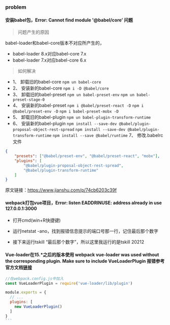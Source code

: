 ### problem

#### 安装babel包，Error: Cannot find module '@babel/core’  问题

> 问题产生的原因

babel-loader和babel-core版本不对应所产生的，

- babel-loader 8.x对应babel-core 7.x
- babel-loader 7.x对应babel-core 6.x

> 如何解决

- 1、 卸载旧的babel-core
  `npm un babel-core`
- 2、 安装新的babel-core
  `npm i -D @babel/core`
- 3、 卸载旧的babel-preset
  `npm un babel-preset-env`
  `npm un babel-preset-stage-0`
- 4、 安装新的babel-preset
  `npm i @babel/preset-react -D`
  `npm i @babel/preset-env -D`
  `npm i babel-preset-mobx -D`
- 5、 卸载旧的babel-plugin
  `npm un babel-plugin-transform-runtime`
- 6、 安装新的babel-plugin
  `npm install --save-dev @babel/plugin-proposal-object-rest-spread`
  `npm install --save-dev @babel/plugin-transform-runtime`
  `npm install --save @babel/runtime`
  7、 修改.babelrc文件

```json
{
    "presets": ["@babel/preset-env", "@babel/preset-react", "mobx"],
    "plugins": [
        "@babel/plugin-proposal-object-rest-spread",
        "@babel/plugin-transform-runtime"
    ]
}
```
原文链接：https://www.jianshu.com/p/74cb6203c39f




#### webpack打包vue项目，Error: listen EADDRINUSE: address already in use 127.0.0.1:3000
- 打开cmd(win+R快捷键)

- 运行netstat -ano，找到报错信息提示的端口号那一行，记住最后那个数字

- 接下来运行tskill “最后那个数字”，所以这里我运行的是tskill 20212

  


#### Vue-loader在15.*之后的版本使用 webpack vue-loader was used without the corresponding plugin. Make sure to include VueLoaderPlugin  报错参考官方文档[链接]("https://vue-loader.vuejs.org/migrating.html#a-plugin-is-now-required")
```js
//在webpack.config.js中加入
const VueLoaderPlugin = require('vue-loader/lib/plugin')

module.exports = {
  // ...
  plugins: [
    new VueLoaderPlugin()
  ]
}
​```
```